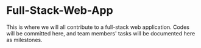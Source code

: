 # Full-Stack-Web-App
This is where we will all contribute to a full-stack web application. Codes will be committed here, and team members' tasks will be documented here as milestones.
